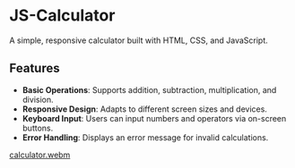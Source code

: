 # JS-Calculator

A simple, responsive calculator built with HTML, CSS, and JavaScript.

## Features

- **Basic Operations**: Supports addition, subtraction, multiplication, and division.
- **Responsive Design**: Adapts to different screen sizes and devices.
- **Keyboard Input**: Users can input numbers and operators via on-screen buttons.
- **Error Handling**: Displays an error message for invalid calculations.

[calculator.webm](https://github.com/user-attachments/assets/d45f3f69-c958-4412-9c3f-0b3e3c4134a8)

